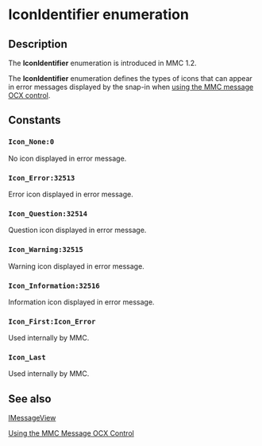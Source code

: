 # IconIdentifier enumeration

## Description

The
**IconIdentifier** enumeration is introduced in MMC 1.2.

The
**IconIdentifier** enumeration defines the types of icons that can appear in error messages displayed by the snap-in when
[using the MMC message OCX control](https://learn.microsoft.com/previous-versions/windows/desktop/mmc/using-the-mmc-message-ocx-control).

## Constants

### `Icon_None:0`

No icon displayed in error message.

### `Icon_Error:32513`

Error icon displayed in error message.

### `Icon_Question:32514`

Question icon displayed in error message.

### `Icon_Warning:32515`

Warning icon displayed in error message.

### `Icon_Information:32516`

Information icon displayed in error message.

### `Icon_First:Icon_Error`

Used internally by MMC.

### `Icon_Last`

Used internally by MMC.

## See also

[IMessageView](https://learn.microsoft.com/windows/desktop/api/mmc/nn-mmc-imessageview)

[Using the MMC Message OCX Control](https://learn.microsoft.com/previous-versions/windows/desktop/mmc/using-the-mmc-message-ocx-control)